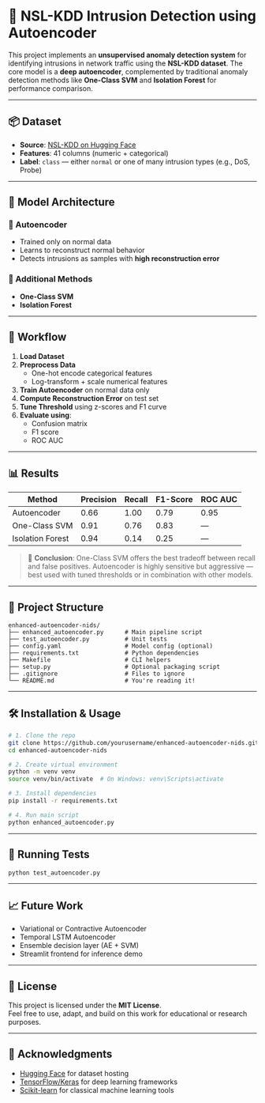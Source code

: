 # 🔐 NSL-KDD Intrusion Detection using Autoencoder

This project implements an **unsupervised anomaly detection system** for identifying intrusions in network traffic using the **NSL-KDD dataset**. The core model is a **deep autoencoder**, complemented by traditional anomaly detection methods like **One-Class SVM** and **Isolation Forest** for performance comparison.

---

## 📦 Dataset

- **Source**: [NSL-KDD on Hugging Face](https://huggingface.co/datasets/Mireu-Lab/NSL-KDD)
- **Features**: 41 columns (numeric + categorical)
- **Label**: `class` — either `normal` or one of many intrusion types (e.g., DoS, Probe)

---

## 🧠 Model Architecture

### 🔷 Autoencoder
- Trained only on normal data
- Learns to reconstruct normal behavior
- Detects intrusions as samples with **high reconstruction error**

### 📌 Additional Methods
- **One-Class SVM**
- **Isolation Forest**

---

## 🚀 Workflow

1. **Load Dataset**
2. **Preprocess Data**
   - One-hot encode categorical features
   - Log-transform + scale numerical features
3. **Train Autoencoder** on normal data only
4. **Compute Reconstruction Error** on test set
5. **Tune Threshold** using z-scores and F1 curve
6. **Evaluate using**:
   - Confusion matrix
   - F1 score
   - ROC AUC

---

## 📊 Results

| Method            | Precision | Recall | F1-Score | ROC AUC |
|-------------------|-----------|--------|----------|---------|
| Autoencoder       | 0.66      | 1.00   | 0.79     | 0.95    |
| One-Class SVM     | 0.91      | 0.76   | 0.83     | —       |
| Isolation Forest  | 0.94      | 0.14   | 0.25     | —       |

> 🔎 **Conclusion**: One-Class SVM offers the best tradeoff between recall and false positives. Autoencoder is highly sensitive but aggressive — best used with tuned thresholds or in combination with other models.

---

## 📁 Project Structure

```
enhanced-autoencoder-nids/
├── enhanced_autoencoder.py      # Main pipeline script
├── test_autoencoder.py          # Unit tests
├── config.yaml                  # Model config (optional)
├── requirements.txt             # Python dependencies
├── Makefile                     # CLI helpers
├── setup.py                     # Optional packaging script
├── .gitignore                   # Files to ignore
└── README.md                    # You're reading it!
```

---

## 🛠 Installation & Usage

```bash
# 1. Clone the repo
git clone https://github.com/yourusername/enhanced-autoencoder-nids.git
cd enhanced-autoencoder-nids

# 2. Create virtual environment
python -m venv venv
source venv/bin/activate  # On Windows: venv\Scripts\activate

# 3. Install dependencies
pip install -r requirements.txt

# 4. Run main script
python enhanced_autoencoder.py
```

---

## 🧪 Running Tests

```bash
python test_autoencoder.py
```

---

## 📈 Future Work

- Variational or Contractive Autoencoder  
- Temporal LSTM Autoencoder  
- Ensemble decision layer (AE + SVM)  
- Streamlit frontend for inference demo  

---

## 📄 License

This project is licensed under the **MIT License**.  
Feel free to use, adapt, and build on this work for educational or research purposes.

---

## 🙌 Acknowledgments

- [Hugging Face](https://huggingface.co/datasets/Mireu-Lab/NSL-KDD) for dataset hosting  
- [TensorFlow/Keras](https://www.tensorflow.org/) for deep learning frameworks  
- [Scikit-learn](https://scikit-learn.org/) for classical machine learning tools  
